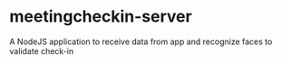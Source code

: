 # meetingcheckin-server
A NodeJS application to receive data from app and recognize faces to validate check-in
